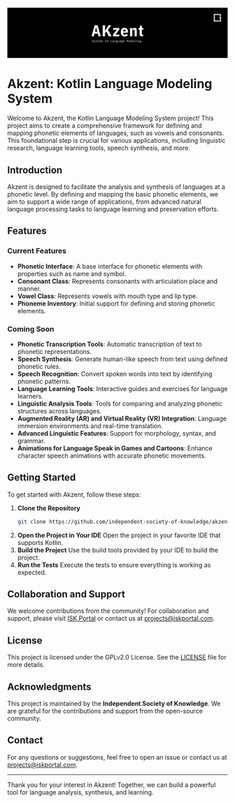 ![img.png](img.png)
# Akzent: Kotlin Language Modeling System

Welcome to Akzent, the Kotlin Language Modeling System project! This project aims to create a comprehensive framework for defining and mapping phonetic elements of languages, such as vowels and consonants. This foundational step is crucial for various applications, including linguistic research, language learning tools, speech synthesis, and more.

## Introduction

Akzent is designed to facilitate the analysis and synthesis of languages at a phonetic level. By defining and mapping the basic phonetic elements, we aim to support a wide range of applications, from advanced natural language processing tasks to language learning and preservation efforts.

## Features

### Current Features

- **Phonetic Interface**: A base interface for phonetic elements with properties such as name and symbol.
- **Consonant Class**: Represents consonants with articulation place and manner.
- **Vowel Class**: Represents vowels with mouth type and lip type.
- **Phoneme Inventory**: Initial support for defining and storing phonetic elements.

### Coming Soon

- **Phonetic Transcription Tools**: Automatic transcription of text to phonetic representations.
- **Speech Synthesis**: Generate human-like speech from text using defined phonetic rules.
- **Speech Recognition**: Convert spoken words into text by identifying phonetic patterns.
- **Language Learning Tools**: Interactive guides and exercises for language learners.
- **Linguistic Analysis Tools**: Tools for comparing and analyzing phonetic structures across languages.
- **Augmented Reality (AR) and Virtual Reality (VR) Integration**: Language immersion environments and real-time translation.
- **Advanced Linguistic Features**: Support for morphology, syntax, and grammar.
- **Animations for Language Speak in Games and Cartoons**: Enhance character speech animations with accurate phonetic movements.

## Getting Started

To get started with Akzent, follow these steps:

1. **Clone the Repository**
   ```bash
   git clone https://github.com/independent-society-of-knowledge/akzent.git
   ```
2. **Open the Project in Your IDE**
   Open the project in your favorite IDE that supports Kotlin.
3. **Build the Project**
   Use the build tools provided by your IDE to build the project.
4. **Run the Tests**
   Execute the tests to ensure everything is working as expected.

## Collaboration and Support

We welcome contributions from the community! For collaboration and support, please visit [ISK Portal](https://iskportal.com) or contact us at [projects@iskportal.com](mailto:projects@iskportal.com).


## License

This project is licensed under the GPLv2.0 License. See the [LICENSE](LICENSE) file for more details.

## Acknowledgments

This project is maintained by the **Independent Society of Knowledge**. We are grateful for the contributions and support from the open-source community.

## Contact

For any questions or suggestions, feel free to open an issue or contact us at [projects@iskportal.com](mailto:projects@iskportal.com).

---

Thank you for your interest in Akzent! Together, we can build a powerful tool for language analysis, synthesis, and learning.
